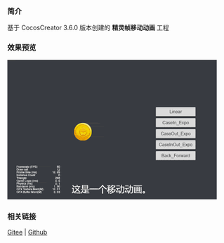 ### 简介

基于 CocosCreator 3.6.0 版本创建的 **精灵帧移动动画** 工程

### 效果预览
![image](../../../gif/202203/2022030212.gif)

### 相关链接
[Gitee](https://gitee.com/mirrors_cocos-creator/example-cases/blob/v2.4.3/assets/cases/03_gameplay/03_animation)  | [Github](https://github.com/cocos-creator/example-cases/blob/v2.4.3/assets/cases/03_gameplay/03_animation)